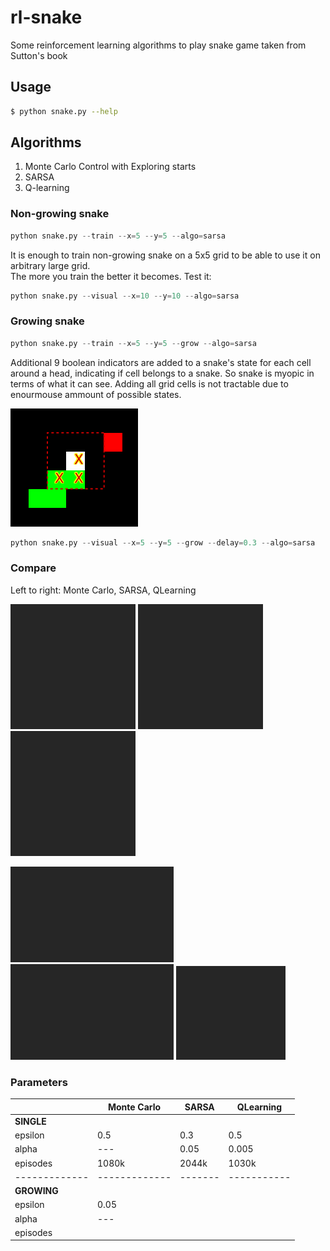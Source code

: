 # rl-snake
Some reinforcement learning algorithms to play snake game taken from Sutton's book

## Usage

```bash
$ python snake.py --help
```

## Algorithms

1. Monte Carlo Control with Exploring starts
2. SARSA
3. Q-learning

### Non-growing snake
```python
python snake.py --train --x=5 --y=5 --algo=sarsa
```

It is enough to train non-growing snake on a 5x5 grid to be able to use it on arbitrary large grid. \
The more you train the better it becomes. Test it:
```python
python snake.py --visual --x=10 --y=10 --algo=sarsa
```

### Growing snake
```python
python snake.py --train --x=5 --y=5 --grow --algo=sarsa
```

Additional 9 boolean indicators are added to a snake's state for each cell around a head, indicating if cell belongs to a snake. So snake is myopic in terms of what it can see. Adding all grid cells is not tractable due to enourmouse ammount of possible states.

![](etc/head-state.png)

```python
python snake.py --visual --x=5 --y=5 --grow --delay=0.3 --algo=sarsa
```

### Compare

Left to right: Monte Carlo, SARSA, QLearning

<img src="etc/mc-single.gif" title="Monte Carlo (single)" width="200"/> <img src="etc/sarsa-single.gif" title="SARSA (single)" width="200"/> <img src="etc/ql-single.gif" title="QLearning (single)" width="200"/>

<img src="etc/mc-growing.gif" title="Monte Carlo (growing)"/> <img src="etc/sarsa-growing.gif" title="SARSA (growing)"/> <img src="etc/ql-growing.gif" title="QLearning (growing)"/>


### Parameters

|             | Monte Carlo | SARSA | QLearning |
|-------------|-------------|-------|-----------|
| **SINGLE**  |             |       |           |
| epsilon     | 0.5         | 0.3   | 0.5       |
| alpha       | ---         | 0.05  | 0.005     |
| episodes    | 1080k       | 2044k | 1030k     |
|-------------|-------------|-------|-----------|
| **GROWING** |             |       |           |
| epsilon     | 0.05        |       |           |
| alpha       | ---         |       |           |
| episodes    |             |       |           |
